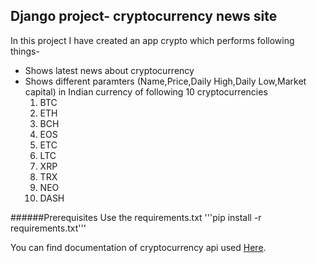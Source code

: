 ## Django project- cryptocurrency news site
In this project I have created an app crypto which performs following things-
- Shows latest news about cryptocurrency
- Shows different paramters (Name,Price,Daily High,Daily Low,Market capital) in Indian currency of following 10 cryptocurrencies
	1. BTC
	2. ETH
	3. BCH
	4. EOS
	5. ETC
	6. LTC
	7. XRP
	8. TRX
	9. NEO
	10. DASH

######Prerequisites
Use the requirements.txt 
'''pip install -r requirements.txt'''

You can find documentation of cryptocurrency api used [Here](https://min-api.cryptocompare.com/).

